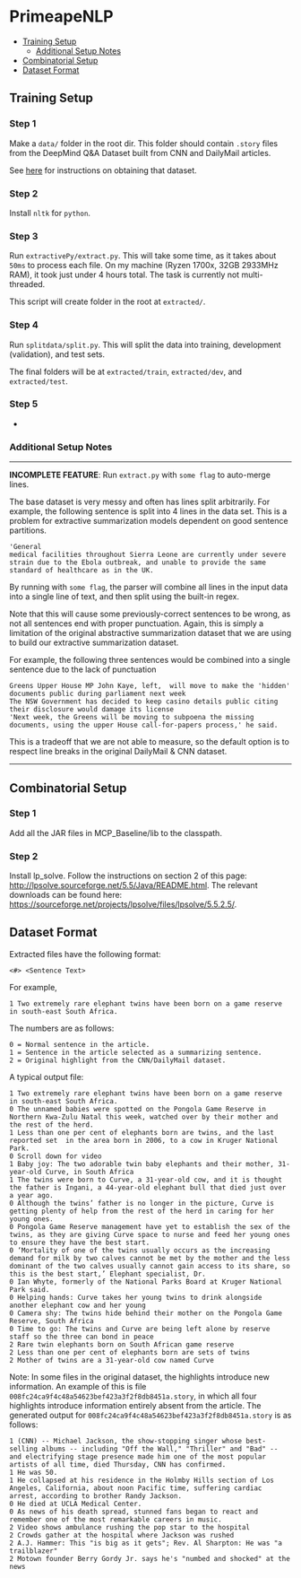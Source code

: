 # PrimeapeNLP

* [Training Setup](#training-setup)
  * [Additional Setup Notes](#additional-setup-notes)
* [Combinatorial Setup](#combinatorial-setup)
* [Dataset Format](#dataset-format)

## Training Setup

### Step 1

Make a `data/` folder in the root dir. This folder should contain `.story` files from the DeepMind Q&A Dataset built from CNN and DailyMail articles.

See [here](https://github.com/abisee/cnn-dailymail) for instructions on obtaining that dataset.

### Step 2

Install `nltk` for `python`.

### Step 3

Run `extractivePy/extract.py`. This will take some time, as it takes about `50ms` to process each file. On my machine (Ryzen 1700x, 32GB 2933MHz RAM), it took just under 4 hours total. The task is currently not multi-threaded.

This script will create folder in the root at `extracted/`.

### Step 4

Run `splitdata/split.py`. This will split the data into training, development (validation), and test sets.

The final folders will be at `extracted/train`, `extracted/dev`, and `extracted/test`.

### Step 5

-

### Additional Setup Notes

-----

**INCOMPLETE FEATURE**: Run `extract.py` with `some flag` to auto-merge lines. 

The base dataset is very messy and often has lines split arbitrarily. For example, the following sentence is split into 4 lines in the data set. This is a problem for extractive summarization models dependent on good sentence partitions.

```
'General
medical facilities throughout Sierra Leone are currently under severe
strain due to the Ebola outbreak, and unable to provide the same
standard of healthcare as in the UK.
```

By running with `some flag`, the parser will combine all lines in the input data into a single line of text, and then split using the built-in regex.

Note that this will cause some previously-correct sentences to be wrong, as not all sentences end with proper punctuation. Again, this is simply a limitation of the original abstractive summarization dataset that we are using to build our extractive summarization dataset.

For example, the following three sentences would be combined into a single sentence due to the lack of punctuation

```
Greens Upper House MP John Kaye, left,  will move to make the 'hidden' documents public during parliament next week
The NSW Government has decided to keep casino details public citing their disclosure would damage its license 
'Next week, the Greens will be moving to subpoena the missing documents, using the upper House call-for-papers process,' he said.
```

This is a tradeoff that we are not able to measure, so the default option is to respect line breaks in the original DailyMail & CNN dataset.

-----

## Combinatorial Setup

### Step 1
Add all the JAR files in MCP_Baseline/lib to the classpath.

### Step 2
Install lp_solve. Follow the instructions on section 2 of this page: http://lpsolve.sourceforge.net/5.5/Java/README.html. The relevant downloads can be found here: https://sourceforge.net/projects/lpsolve/files/lpsolve/5.5.2.5/.

## Dataset Format

Extracted files have the following format:

`<#> <Sentence Text>`

For example,

`1 Two extremely rare elephant twins have been born on a game reserve in south-east South Africa.`

The numbers are as follows:

```
0 = Normal sentence in the article.
1 = Sentence in the article selected as a summarizing sentence.
2 = Original highlight from the CNN/DailyMail dataset.
```

A typical output file:

```
1 Two extremely rare elephant twins have been born on a game reserve in south-east South Africa.
0 The unnamed babies were spotted on the Pongola Game Reserve in Northern Kwa-Zulu Natal this week, watched over by their mother and the rest of the herd.
1 Less than one per cent of elephants born are twins, and the last reported set  in the area born in 2006, to a cow in Kruger National Park.
0 Scroll down for video
1 Baby joy: The two adorable twin baby elephants and their mother, 31-year-old Curve, in South Africa
1 The twins were born to Curve, a 31-year-old cow, and it is thought the father is Ingani, a 44-year-old elephant bull that died just over a year ago.
0 Although the twins’ father is no longer in the picture, Curve is getting plenty of help from the rest of the herd in caring for her young ones.
0 Pongola Game Reserve management have yet to establish the sex of the twins, as they are giving Curve space to nurse and feed her young ones to ensure they have the best start.
0 ‘Mortality of one of the twins usually occurs as the increasing demand for milk by two calves cannot be met by the mother and the less dominant of the two calves usually cannot gain access to its share, so this is the best start,’ Elephant specialist, Dr.
0 Ian Whyte, formerly of the National Parks Board at Kruger National Park said.
0 Helping hands: Curve takes her young twins to drink alongside another elephant cow and her young
0 Camera shy: The twins hide behind their mother on the Pongola Game Reserve, South Africa
0 Time to go: The twins and Curve are being left alone by reserve staff so the three can bond in peace
2 Rare twin elephants born on South African game reserve
2 Less than one per cent of elephants born are sets of twins
2 Mother of twins are a 31-year-old cow named Curve
```

Note: In some files in the original dataset, the highlights introduce new information. An example of this is file `008fc24ca9f4c48a54623bef423a3f2f8db8451a.story`, in which all four highlights introduce information entirely absent from the article. The generated output for `008fc24ca9f4c48a54623bef423a3f2f8db8451a.story` is as follows:

```
1 (CNN) -- Michael Jackson, the show-stopping singer whose best-selling albums -- including "Off the Wall," "Thriller" and "Bad" -- and electrifying stage presence made him one of the most popular artists of all time, died Thursday, CNN has confirmed.
1 He was 50.
1 He collapsed at his residence in the Holmby Hills section of Los Angeles, California, about noon Pacific time, suffering cardiac arrest, according to brother Randy Jackson.
0 He died at UCLA Medical Center.
0 As news of his death spread, stunned fans began to react and remember one of the most remarkable careers in music.
2 Video shows ambulance rushing the pop star to the hospital
2 Crowds gather at the hospital where Jackson was rushed
2 A.J. Hammer: This "is big as it gets"; Rev. Al Sharpton: He was "a trailblazer"
2 Motown founder Berry Gordy Jr. says he's "numbed and shocked" at the news
```

